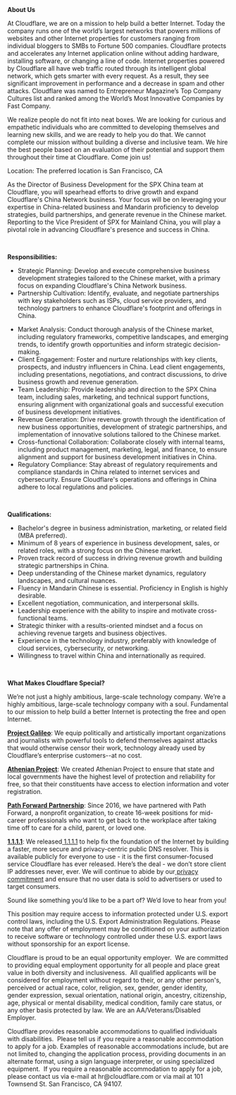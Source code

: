 <div class="content-intro">
	<div><strong>About Us</strong></div>
	<div>
		<p>At Cloudflare, we are on a mission to help build a better Internet. Today the company runs one of the world’s largest networks that powers millions of websites and other Internet properties for customers ranging from individual bloggers to SMBs to Fortune 500 companies. Cloudflare protects and accelerates any Internet application online without adding hardware, installing software, or changing a line of code. Internet properties powered by Cloudflare all have web traffic routed through its intelligent global network, which gets smarter with every request. As a result, they see significant improvement in performance and a decrease in spam and other attacks. Cloudflare was named to Entrepreneur Magazine’s Top Company Cultures list and ranked among the World’s Most Innovative Companies by Fast Company.&nbsp;</p>
		<p><span style="font-weight: 400;">We realize people do not fit into neat boxes. We are looking for curious and empathetic individuals who are committed to developing themselves and learning new skills, and we are ready to help you do that. We cannot complete our mission without building a diverse and inclusive team. We hire the best people based on an evaluation of their potential and support them throughout their time at Cloudflare. Come join us!&nbsp;</span></p>
	</div>
</div>
<p>Location: The preferred location is San Francisco, CA</p>
<p>As the Director of Business Development for the SPX China team at Cloudflare, you will spearhead efforts to drive growth and expand Cloudflare's China Network business. Your focus will be on leveraging your expertise in China-related business and Mandarin proficiency to develop strategies, build partnerships, and generate revenue in the Chinese market. Reporting to the Vice President of SPX for Mainland China, you will play a pivotal role in advancing Cloudflare's presence and success in China.</p>
<p>&nbsp;</p>
<p><strong>Responsibilities:</strong></p>
<ul>
	<li>Strategic Planning: Develop and execute comprehensive business development strategies tailored to the Chinese market, with a primary focus on expanding Cloudflare's China Network business.</li>
	<li>Partnership Cultivation: Identify, evaluate, and negotiate partnerships with key stakeholders such as ISPs, cloud service providers, and technology partners to enhance Cloudflare's footprint and offerings in China.</li>
</ul>
<ul>
	<li>Market Analysis: Conduct thorough analysis of the Chinese market, including regulatory frameworks, competitive landscapes, and emerging trends, to identify growth opportunities and inform strategic decision-making.</li>
	<li>Client Engagement: Foster and nurture relationships with key clients, prospects, and industry influencers in China. Lead client engagements, including presentations, negotiations, and contract discussions, to drive business growth and revenue generation.</li>
	<li>Team Leadership: Provide leadership and direction to the SPX China team, including sales, marketing, and technical support functions, ensuring alignment with organizational goals and successful execution of business development initiatives.</li>
	<li>Revenue Generation: Drive revenue growth through the identification of new business opportunities, development of strategic partnerships, and implementation of innovative solutions tailored to the Chinese market.</li>
	<li>Cross-functional Collaboration: Collaborate closely with internal teams, including product management, marketing, legal, and finance, to ensure alignment and support for business development initiatives in China.</li>
	<li>Regulatory Compliance: Stay abreast of regulatory requirements and compliance standards in China related to internet services and cybersecurity. Ensure Cloudflare's operations and offerings in China adhere to local regulations and policies.</li>
</ul>
<p>&nbsp;</p>
<p><strong>Qualifications:</strong></p>
<ul>
	<li>Bachelor's degree in business administration, marketing, or related field (MBA preferred).</li>
	<li>Minimum of 8 years of experience in business development, sales, or related roles, with a strong focus on the Chinese market.</li>
	<li>Proven track record of success in driving revenue growth and building strategic partnerships in China.</li>
	<li>Deep understanding of the Chinese market dynamics, regulatory landscapes, and cultural nuances.</li>
	<li>Fluency in Mandarin Chinese is essential. Proficiency in English is highly desirable.</li>
	<li>Excellent negotiation, communication, and interpersonal skills.</li>
	<li>Leadership experience with the ability to inspire and motivate cross-functional teams.</li>
	<li>Strategic thinker with a results-oriented mindset and a focus on achieving revenue targets and business objectives.</li>
	<li>Experience in the technology industry, preferably with knowledge of cloud services, cybersecurity, or networking.</li>
	<li>Willingness to travel within China and internationally as required.</li>
</ul>
<p>&nbsp;</p>
<div class="content-conclusion">
	<p><strong>What Makes Cloudflare Special?</strong></p>
	<p><span style="font-weight: 400;">We’re not just a highly ambitious, large-scale technology company. We’re a highly ambitious, large-scale technology company with a soul. Fundamental to our mission to help build a better Internet is protecting the free and open Internet.</span></p>
	<p><a href="https://blog.cloudflare.com/protecting-free-expression-online/"><strong>Project Galileo</strong></a><span style="font-weight: 400;">: We equip politically and artistically important organizations and journalists with powerful tools to defend themselves against attacks that would otherwise censor their work, technology already used by Cloudflare’s enterprise customers--at no cost.</span></p>
	<p><strong><a href="https://www.cloudflare.com/athenian/">Athenian Project</a></strong><span style="font-weight: 400;">: We created Athenian Project to ensure that state and local governments have the highest level of protection and reliability for free, so that their constituents have access to election information and voter registration.</span></p>
	<p><a href="https://blog.cloudflare.com/tag/path-forward/"><strong>Path Forward Partnership</strong></a><span style="font-weight: 400;">: Since 2016, we have partnered with Path Forward, a nonprofit organization, to create 16-week positions for mid-career professionals who want to get back to the workplace after taking time off to care for a child, parent, or loved one.</span></p>
	<p><a href="https://1.1.1.1/"><strong>1.1.1.1</strong></a><span style="font-weight: 400;">: We released</span><a href="https://1.1.1.1/"> <span style="font-weight: 400;">1.1.1.1</span></a><span style="font-weight: 400;"> to help fix the foundation of the Internet by building a faster, more secure and privacy-centric public DNS resolver. This is available publicly for everyone to use - it is the first consumer-focused service Cloudflare has ever released. Here’s the deal - we don’t store client IP addresses never, ever. We will continue to abide by our</span><a href="https://developers.cloudflare.com/1.1.1.1/privacy/public-dns-resolver"> privacy commitment</a><span style="font-weight: 400;"> and ensure that no user data is sold to advertisers or used to target consumers.</span></p>
	<p><span style="font-weight: 400;">Sound like something you’d like to be a part of? We’d love to hear from you!</span></p>
	<p><span style="font-weight: 400;">This position may require access to information protected under U.S. export control laws, including the U.S. Export Administration Regulations. Please note that any offer of employment may be conditioned on your authorization to receive software or technology controlled under these U.S. export laws without sponsorship for an export license.</span></p>
	<p><span style="font-weight: 400;">Cloudflare is proud to be an equal opportunity employer. &nbsp;We are committed to providing equal employment opportunity for all people and place great value in both diversity and inclusiveness. &nbsp;All qualified applicants will be considered for employment without regard to their, or any other person's, perceived or actual</span> <span style="font-weight: 400;">race, color, religion, sex, gender, gender identity, gender expression, sexual orientation, national origin, ancestry, citizenship, age, physical or mental disability, medical condition, family care status, or any other basis protected by law. </span><span style="font-weight: 400;">We are an AA/Veterans/Disabled Employer.</span></p>
	<p><span style="font-weight: 400;">Cloudflare provides reasonable accommodations to qualified individuals with disabilities. &nbsp;Please tell us if you require a reasonable accommodation to apply for a job. Examples of reasonable accommodations include, but are not limited to, changing the application process, providing documents in an alternate format, using a sign language interpreter, or using specialized equipment. &nbsp;If you require a reasonable accommodation to apply for a job, please contact us via e-mail at </span><span style="font-weight: 400;">hr@cloudflare.com</span><span style="font-weight: 400;"> or via mail at 101 Townsend St. San Francisco, CA 94107.</span></p>
</div>